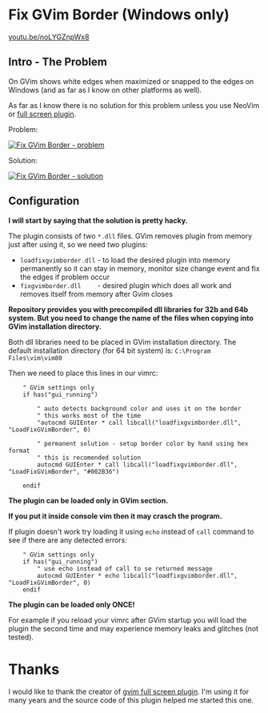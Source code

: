 # Fix GVim Border (Windows only)

[youtu.be/noLYGZnpWx8](https://www.youtube.com/watch?v=ek1j272iAmc)

## Intro - The Problem

On GVim shows white edges when maximized or snapped to the edges on Windows
(and as far as I know on other platforms as well).

As far as I know there is no solution for this problem unless you use NeoVim
or [full screen plugin](https://github.com/leonid-shevtsov/gvimfullscreen_win32).

Problem:

[![Fix GVim Border - problem](https://j.gifs.com/mQmERO.gif)](https://www.youtube.com/watch?v=ek1j272iAmc)

Solution:

[![Fix GVim Border - solution](https://j.gifs.com/JqMPD2.gif)](https://www.youtube.com/watch?v=ek1j272iAmc)


## Configuration

**I will start by saying that the solution is pretty hacky.**

The plugin consists of two ``*.dll`` files.
GVim removes plugin from memory just after using it, so we need two plugins:
 - ``loadfixgvimborder.dll`` - to load the desired plugin into memory
   permanently so it can stay in memory, monitor size change event and fix the
   edges if problem occur
 - ``fixgvimborder.dll    `` - desired plugin which does all work and removes
   itself from memory after Gvim closes

**Repository provides you with precompiled dll libraries
for 32b and 64b system.  But you need to change the name
of the files when copying into GVim installation directory.**

Both dll libraries need to be placed in GVim installation directory.
The default installation directory (for 64 bit system) is:
``C:\Program Files\vim\vim80``

Then we need to place this lines in our vimrc:

```vim
    " GVim settings only
    if has("gui_running")

        " auto detects background color and uses it on the border
        " this works most of the time
        "autocmd GUIEnter * call libcall("loadfixgvimborder.dll", "LoadFixGVimBorder", 0)

        " permanent solution - setup border color by hand using hex format
        " this is recomended solution
        autocmd GUIEnter * call libcall("loadfixgvimborder.dll", "LoadFixGVimBorder", "#002B36")

    endif
```

**The plugin can be loaded only in GVim section.**

**If you put it inside console vim then it may crasch the program.**

If plugin doesn't work try loading it using ``echo`` instead of ``call``
command to see if there are any detected errors:

```vim
    " GVim settings only
    if has("gui_running")
        " use echo instead of call to se returned message
        autocmd GUIEnter * echo libcall("loadfixgvimborder.dll", "LoadFixGVimBorder", 0)
    endif
```

**The plugin can be loaded only ONCE!**

For example if you reload your vimrc after GVim startup you will load the
plugin the second time and may experience memory leaks and glitches
(not tested).

# Thanks

I would like to thank the creator of
[gvim full screen plugin](https://github.com/leonid-shevtsov/gvimfullscreen_win32).
I'm using it for many years and the source code of this plugin helped me
started this one.

